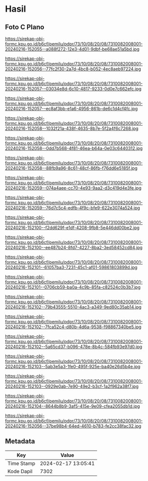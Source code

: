 # Hasil

## Foto C Plano

https://sirekap-obj-formc.kpu.go.id/b6cf/pemilu/pdpr/73/10/08/20/08/7310082008001-20240216-152055--a088f272-12e3-4d01-9dbf-be68ae51a5bd.jpg

https://sirekap-obj-formc.kpu.go.id/b6cf/pemilu/pdpr/73/10/08/20/08/7310082008001-20240216-152056--77fc2f30-2a7d-4bc8-b052-4ec8aeb97224.jpg

https://sirekap-obj-formc.kpu.go.id/b6cf/pemilu/pdpr/73/10/08/20/08/7310082008001-20240216-152057--03034e8d-6c10-4817-9233-0d0e7c662efc.jpg

https://sirekap-obj-formc.kpu.go.id/b6cf/pemilu/pdpr/73/10/08/20/08/7310082008001-20240216-152057--ec8af3bb-e1a6-4956-861b-de6c1d4cf4fc.jpg

https://sirekap-obj-formc.kpu.go.id/b6cf/pemilu/pdpr/73/10/08/20/08/7310082008001-20240216-152058--1032f21a-438f-4635-8b7e-5f2a4f6c7268.jpg

https://sirekap-obj-formc.kpu.go.id/b6cf/pemilu/pdpr/73/10/08/20/08/7310082008001-20240216-152058--0dd7b568-4f81-46ea-b64a-0e03c6440312.jpg

https://sirekap-obj-formc.kpu.go.id/b6cf/pemilu/pdpr/73/10/08/20/08/7310082008001-20240216-152058--88fb9a96-8c61-48cf-86fb-f76dd6e5185f.jpg

https://sirekap-obj-formc.kpu.go.id/b6cf/pemilu/pdpr/73/10/08/20/08/7310082008001-20240216-152059--074a4aee-cc70-4e93-9aa2-d3c419d4e3fe.jpg

https://sirekap-obj-formc.kpu.go.id/b6cf/pemilu/pdpr/73/10/08/20/08/7310082008001-20240216-152059--76d7c5c4-edfb-4f9c-bfe9-622e3074a524.jpg

https://sirekap-obj-formc.kpu.go.id/b6cf/pemilu/pdpr/73/10/08/20/08/7310082008001-20240216-152100--f2dd629f-e1df-4208-9fb8-5e446dd00be2.jpg

https://sirekap-obj-formc.kpu.go.id/b6cf/pemilu/pdpr/73/10/08/20/08/7310082008001-20240216-152100--ee487b24-8fd7-4227-8ba2-3ed58452cd84.jpg

https://sirekap-obj-formc.kpu.go.id/b6cf/pemilu/pdpr/73/10/08/20/08/7310082008001-20240216-152101--61057ba3-7231-45c1-af01-59861803899d.jpg

https://sirekap-obj-formc.kpu.go.id/b6cf/pemilu/pdpr/73/10/08/20/08/7310082008001-20240216-152101--0706cb59-ba0a-4c9b-85fa-c82524c0b3b7.jpg

https://sirekap-obj-formc.kpu.go.id/b6cf/pemilu/pdpr/73/10/08/20/08/7310082008001-20240216-152102--79b43555-5510-4ac3-a349-9ed80c35ab14.jpg

https://sirekap-obj-formc.kpu.go.id/b6cf/pemilu/pdpr/73/10/08/20/08/7310082008001-20240216-152102--7fca52c4-d80b-4d6a-9538-f98867340be5.jpg

https://sirekap-obj-formc.kpu.go.id/b6cf/pemilu/pdpr/73/10/08/20/08/7310082008001-20240216-152102--5a65cd37-b096-478e-8b4c-584fb93e97d0.jpg

https://sirekap-obj-formc.kpu.go.id/b6cf/pemilu/pdpr/73/10/08/20/08/7310082008001-20240216-152103--5ab3e5a3-1fe0-495f-925e-ba40e26d5b4e.jpg

https://sirekap-obj-formc.kpu.go.id/b6cf/pemilu/pdpr/73/10/08/20/08/7310082008001-20240216-152103--0929e0ab-7e90-49e2-b3cf-1a2f962a38f7.jpg

https://sirekap-obj-formc.kpu.go.id/b6cf/pemilu/pdpr/73/10/08/20/08/7310082008001-20240216-152104--8644b8b9-3af5-415e-9e09-cfea2055db1d.jpg

https://sirekap-obj-formc.kpu.go.id/b6cf/pemilu/pdpr/73/10/08/20/08/7310082008001-20240216-152056--37be98b4-64ed-4610-b783-fe2cc38fac32.jpg


## Metadata

| Key        | Value               |
| ---------- | ------------------- |
| Time Stamp | 2024-02-17 13:05:41 |
| Kode Dapil | 7302                |



